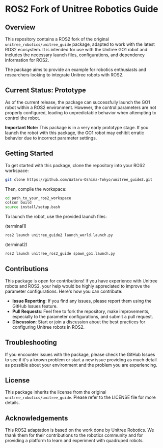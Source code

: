 # ROS2 Fork of Unitree Robotics Guide

## Overview

This repository contains a ROS2 fork of the original `unitree_robotics/unitree_guide` package, adapted to work with the latest ROS2 ecosystem. It is intended for use with the Unitree GO1 robot and includes the necessary launch files, configurations, and dependency information for ROS2.

The package aims to provide an example for robotics enthusiasts and researchers looking to integrate Unitree robots with ROS2.

## Current Status: Prototype

As of the current release, the package can successfully launch the GO1 robot within a ROS2 environment. However, the control parameters are not properly configured, leading to unpredictable behavior when attempting to control the robot.

**Important Note:** This package is in a very early prototype stage. If you launch the robot with this package, the GO1 robot may exhibit erratic behavior due to incorrect parameter settings.

## Getting Started

To get started with this package, clone the repository into your ROS2 workspace:

```bash
git clone https://github.com/Wataru-Oshima-Tokyo/unitree_guide2.git
```

Then, compile the workspace:

```bash
cd path_to_your_ros2_workspace
colcon build 
source install/setup.bash
```

To launch the robot, use the provided launch files:

(terminal1)
```bash
ros2 launch unitree_guide2 launch_world.launch.py 
```
(terminal2)
```bash
ros2 launch unitree_ros2_guide spawn_go1.launch.py 
```

## Contributions

This package is open for contributions! If you have experience with Unitree robots and ROS2, your help would be highly appreciated to improve the parameter configurations. Here's how you can contribute:

- **Issue Reporting**: If you find any issues, please report them using the GitHub Issues feature.
- **Pull Requests**: Feel free to fork the repository, make improvements, especially to the parameter configurations, and submit a pull request.
- **Discussion**: Start or join a discussion about the best practices for configuring Unitree robots in ROS2.

## Troubleshooting

If you encounter issues with the package, please check the GitHub Issues to see if it's a known problem or start a new issue providing as much detail as possible about your environment and the problem you are experiencing.

## License

This package inherits the license from the original `unitree_robotics/unitree_guide`. Please refer to the LICENSE file for more details.

## Acknowledgements

This ROS2 adaptation is based on the work done by Unitree Robotics. We thank them for their contributions to the robotics community and for providing a platform to learn and experiment with quadruped robots.

